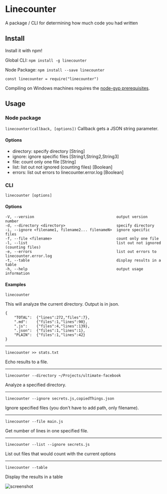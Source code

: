 # Linecounter

A package / CLI for determining how much code you had written

## Install

Install it with npm!

Global CLI:
```npm install -g linecounter```

Node Package:
```npm install --save linecounter```

```const linecounter = require("linecounter")```

Compiling on Windows machines requires the [node-gyp prerequisites](https://github.com/nodejs/node-gyp#on-windows).

## Usage

### Node package

```linecounter(callback, [options])```
Callback gets a JSON string parameter.

#### Options

- directory: specify directory [String]
- ignore: ignore specific files [String1,String2,String3]
- file: count only one file [String]
- list: list out not ignored (counting files) [Boolean]
- errors: list out errors to linecounter.error.log [Boolean]


### CLI

```linecounter [options]```

#### Options

```
-V, --version                                     output version number
-d, --directory <directory>                       specify directory
-i, --ignore <filename1, filename2... filenameN>  ignore specific files
-f, --file <filename>                             count only one file
-l, --list                                        list out not ignored (counting files)
-e, --errors                                      list out errors to linecounter.error.log
-t, --table                                       display results in a table
-h, --help                                        output usage information
```

#### Examples

```
linecounter
```
This will analyze the current directory. Output is in json.
```
{
	"TOTAL":  {"lines":272,"files":7},
	".md":    {"files":1,"lines":90},
	".js":    {"files":4,"lines":139},
	".json":  {"files":1,"lines":1},
	"PLAIN":  {"files":1,"lines":42}
}
```
___
```
linecounter >> stats.txt
```
Echo results to a file.
___
```
linecounter --directory ~/Projects/ultimate-facebook
```
Analyze a specified directory.
___
```
linecounter --ignore secrets.js,copiedThings.json
```
Ignore specified files (you don't have to add path, only filename).
___
```
linecounter --file main.js
```
Get number of lines in one specified file.
___
```
linecounter --list --ignore secrets.js
```
List out files that would count with the current options
___
```
linecounter --table
```
Display the results in a table

![screenshot](http://i.imgur.com/1uZujj7.png)